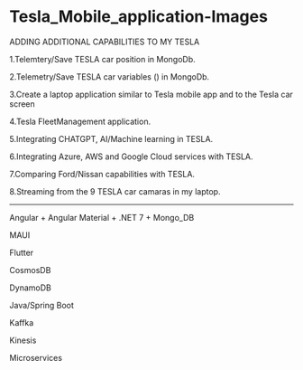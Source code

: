# Tesla_Mobile_application-Images

ADDING ADDITIONAL CAPABILITIES TO MY TESLA

1.Telemtery/Save TESLA car position in MongoDb.

2.Telemetry/Save TESLA car variables () in MongoDb.

3.Create a laptop application similar to Tesla mobile app and to the Tesla car screen

4.Tesla FleetManagement application.

5.Integrating CHATGPT, AI/Machine learning in TESLA.

6.Integrating Azure, AWS and Google Cloud services with TESLA.

7.Comparing Ford/Nissan capabilities with TESLA.

8.Streaming from the 9 TESLA car camaras in my laptop.

--------------------------------------------------------------------------------------------------------------

Angular + Angular Material + .NET 7 + Mongo_DB

MAUI

Flutter

CosmosDB

DynamoDB

Java/Spring Boot

Kaffka

Kinesis

Microservices
